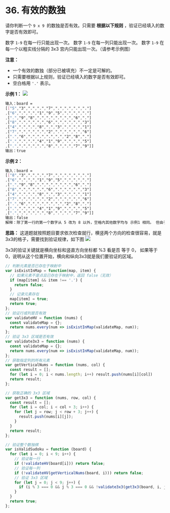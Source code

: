 # 36. 有效的数独

请你判断一个 `9 x 9 `的数独是否有效。只需要 **根据以下规则** ，验证已经填入的数字是否有效即可。

数字 `1-9` 在每一行只能出现一次。
数字 `1-9` 在每一列只能出现一次。
数字 `1-9` 在每一个以粗实线分隔的 3x3 宫内只能出现一次。（请参考示例图）
 

**注意：**

- 一个有效的数独（部分已被填充）不一定是可解的。
- 只需要根据以上规则，验证已经填入的数字是否有效即可。
- 空白格用 `'.'` 表示。


**示例 1：**
![](https://p6-juejin.byteimg.com/tos-cn-i-k3u1fbpfcp/b67b2eb0dfad4401b4f1101c70386a9d~tplv-k3u1fbpfcp-zoom-in-crop-mark:3024:0:0:0.awebp)

```css
输入：board = 
[["5","3",".",".","7",".",".",".","."]
,["6",".",".","1","9","5",".",".","."]
,[".","9","8",".",".",".",".","6","."]
,["8",".",".",".","6",".",".",".","3"]
,["4",".",".","8",".","3",".",".","1"]
,["7",".",".",".","2",".",".",".","6"]
,[".","6",".",".",".",".","2","8","."]
,[".",".",".","4","1","9",".",".","5"]
,[".",".",".",".","8",".",".","7","9"]]
输出：true
```

**示例 2：**
```css
输入：board = 
[["8","3",".",".","7",".",".",".","."]
,["6",".",".","1","9","5",".",".","."]
,[".","9","8",".",".",".",".","6","."]
,["8",".",".",".","6",".",".",".","3"]
,["4",".",".","8",".","3",".",".","1"]
,["7",".",".",".","2",".",".",".","6"]
,[".","6",".",".",".",".","2","8","."]
,[".",".",".","4","1","9",".",".","5"]
,[".",".",".",".","8",".",".","7","9"]]
输出：false
解释：除了第一行的第一个数字从 5 改为 8 以外，空格内其他数字均与 示例1 相同。 但由于位于左上角的 3x3 宫内有两个 8 存在, 因此这个数独是无效的。
```

**思路：**
这道题就按照题目要求依次检查就行，横竖两个方向的检查很容易，就是3x3的格子，需要找到验证规律，如下图
![](https://p3-juejin.byteimg.com/tos-cn-i-k3u1fbpfcp/285537392c4b468baa9b9962af314472~tplv-k3u1fbpfcp-zoom-in-crop-mark:3024:0:0:0.awebp)

3x3的验证关键就是横向坐标和竖直方向坐标都 %3 看是否 等于 0， 如果等于0，说明从这个位置开始，横向和纵向3x3就是我们要验证的区域。

```js
// 判断元素是否已存在于映射中
var isExistInMap = function(map, item) {
  // 如果元素不是点且已存在于映射中，返回 false（无效）
  if (map[item] && item !== '.') {
    return false;
  }
  // 记录元素存在
  map[item] = true;
  return true;
};
// 验证行或列是否有效
var validateHV = function (nums) {
  const validateMap = {};
  return nums.every(num => isExistInMap(validateMap, num));
};
// 验证 3x3 区域是否有效
var validate3x3 = function (nums) {
  const validateMap = {};
  return nums.every(num => isExistInMap(validateMap, num));
};
// 获取指定列的所有元素
var getVerticalNums = function (nums, col) {
  const result = [];
  for (let i = 0; i < nums.length; i++) result.push(nums[i][col])
  return result;
};

// 获取正确的 3x3 区域
var get3x3 = function (nums, row, col) {
  const result = [];
  for (let i = col; i < col + 3; i++) {
    for (let j = row; j < row + 3; j++) {
      result.push(nums[i][j]);
    }
  }
  return result;
};

// 验证整个数独棋
var isValidSudoku = function (board) {
  for (let i = 0; i < 9; i++) {
    // 验证每一行
    if (!validateHV(board[i])) return false;
    // 验证每一列
    if (!validateHV(getVerticalNums(board, i))) return false;
    // 验证 3x3 区域
    for (let j = 0; j < 9; j++) {
      if (i % 3 === 0 && j % 3 === 0 && !validate3x3(get3x3(board, i, j))) return false
    }
  }
  return true;
};
```